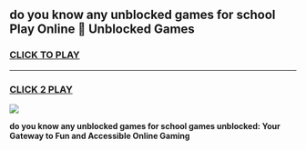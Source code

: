 
## do you know any unblocked games for school Play Online 👋 Unblocked Games
<h3>
<a href="https://premium.freeplayer.one?title=do_you_know_any_unblocked_games_for_school&ref=19F">CLICK TO PLAY</a></h3>
<hr>

<h3>
<a href="https://premium.freeplayer.one?title=do_you_know_any_unblocked_games_for_school&ref=19F">CLICK 2 PLAY</a>
  
</h3>

<a href="https://premium.freeplayer.one?title=do_you_know_any_unblocked_games_for_school&ref=19F"><img src="https://clearcache.store/games.png"></a>


**do you know any unblocked games for school games unblocked: Your Gateway to Fun and Accessible Online Gaming**
